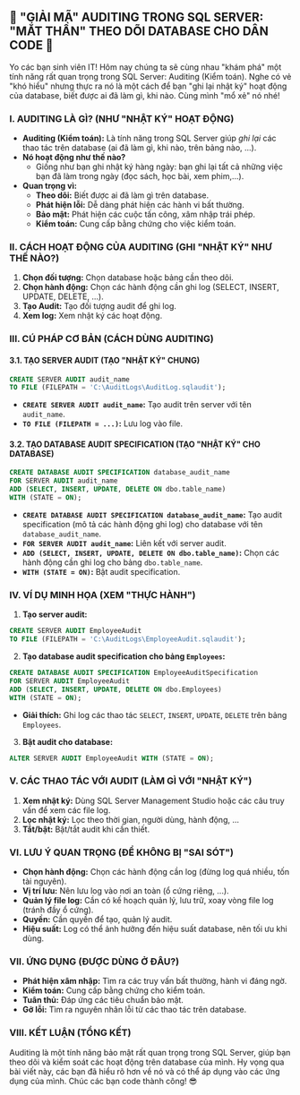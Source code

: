 ## **🚀 "GIẢI MÃ" AUDITING TRONG SQL SERVER: "MẮT THẦN" THEO DÕI DATABASE CHO DÂN CODE 🚀**

Yo các bạn sinh viên IT! Hôm nay chúng ta sẽ cùng nhau "khám phá" một tính năng rất quan trọng trong SQL Server:
Auditing (Kiểm toán). Nghe có vẻ "khó hiểu" nhưng thực ra nó là một cách để bạn "ghi lại nhật ký" hoạt động của
database, biết được ai đã làm gì, khi nào. Cùng mình "mổ xẻ" nó nhé!

### **I. AUDITING LÀ GÌ? (NHƯ "NHẬT KÝ" HOẠT ĐỘNG)**

- **Auditing (Kiểm toán):** Là tính năng trong SQL Server giúp _ghi lại_ các thao tác trên database (ai đã làm gì, khi
  nào, trên bảng nào, ...).
- **Nó hoạt động như thế nào?**
    - Giống như bạn ghi nhật ký hàng ngày: bạn ghi lại tất cả những việc bạn đã làm trong ngày (đọc sách, học bài, xem
      phim,...).
- **Quan trọng vì:**
    - **Theo dõi:** Biết được ai đã làm gì trên database.
    - **Phát hiện lỗi:** Dễ dàng phát hiện các hành vi bất thường.
    - **Bảo mật:** Phát hiện các cuộc tấn công, xâm nhập trái phép.
    - **Kiểm toán:** Cung cấp bằng chứng cho việc kiểm toán.

### **II. CÁCH HOẠT ĐỘNG CỦA AUDITING (GHI "NHẬT KÝ" NHƯ THẾ NÀO?)**

1. **Chọn đối tượng:** Chọn database hoặc bảng cần theo dõi.
2. **Chọn hành động:** Chọn các hành động cần ghi log (SELECT, INSERT, UPDATE, DELETE, ...).
3. **Tạo Audit:** Tạo đối tượng audit để ghi log.
4. **Xem log:** Xem nhật ký các hoạt động.

### **III. CÚ PHÁP CƠ BẢN (CÁCH DÙNG AUDITING)**

#### **3.1. TẠO SERVER AUDIT (TẠO "NHẬT KÝ" CHUNG)**

```sql
CREATE SERVER AUDIT audit_name
TO FILE (FILEPATH = 'C:\AuditLogs\AuditLog.sqlaudit');
```

- **`CREATE SERVER AUDIT audit_name`:** Tạo audit trên server với tên `audit_name`.
- **`TO FILE (FILEPATH = ...)`:** Lưu log vào file.

#### **3.2. TẠO DATABASE AUDIT SPECIFICATION (TẠO "NHẬT KÝ" CHO DATABASE)**

```sql
CREATE DATABASE AUDIT SPECIFICATION database_audit_name
FOR SERVER AUDIT audit_name
ADD (SELECT, INSERT, UPDATE, DELETE ON dbo.table_name)
WITH (STATE = ON);
```

- **`CREATE DATABASE AUDIT SPECIFICATION database_audit_name`:** Tạo audit specification (mô tả các hành động ghi log)
  cho database với tên `database_audit_name`.
- **`FOR SERVER AUDIT audit_name`:** Liên kết với server audit.
- **`ADD (SELECT, INSERT, UPDATE, DELETE ON dbo.table_name)`:** Chọn các hành động cần ghi log cho bảng
  `dbo.table_name`.
- **`WITH (STATE = ON)`:** Bật audit specification.

### **IV. VÍ DỤ MINH HỌA (XEM "THỰC HÀNH")**

1. **Tạo server audit:**

```sql
CREATE SERVER AUDIT EmployeeAudit
TO FILE (FILEPATH = 'C:\AuditLogs\EmployeeAudit.sqlaudit');
```

2. **Tạo database audit specification cho bảng `Employees`:**

```sql
CREATE DATABASE AUDIT SPECIFICATION EmployeeAuditSpecification
FOR SERVER AUDIT EmployeeAudit
ADD (SELECT, INSERT, UPDATE, DELETE ON dbo.Employees)
WITH (STATE = ON);
```

- **Giải thích:** Ghi log các thao tác `SELECT`, `INSERT`, `UPDATE`, `DELETE` trên bảng `Employees`.

3. **Bật audit cho database:**

```sql
ALTER SERVER AUDIT EmployeeAudit WITH (STATE = ON);
```

### **V. CÁC THAO TÁC VỚI AUDIT (LÀM GÌ VỚI "NHẬT KÝ")**

1. **Xem nhật ký:** Dùng SQL Server Management Studio hoặc các câu truy vấn để xem các file log.
2. **Lọc nhật ký:** Lọc theo thời gian, người dùng, hành động, ...
3. **Tắt/bật:** Bật/tắt audit khi cần thiết.

### **VI. LƯU Ý QUAN TRỌNG (ĐỂ KHÔNG BỊ "SAI SÓT")**

- **Chọn hành động:** Chọn các hành động cần log (đừng log quá nhiều, tốn tài nguyên).
- **Vị trí lưu:** Nên lưu log vào nơi an toàn (ổ cứng riêng, ...).
- **Quản lý file log:** Cần có kế hoạch quản lý, lưu trữ, xoay vòng file log (tránh đầy ổ cứng).
- **Quyền:** Cần quyền để tạo, quản lý audit.
- **Hiệu suất:** Log có thể ảnh hưởng đến hiệu suất database, nên tối ưu khi dùng.

### **VII. ỨNG DỤNG (ĐƯỢC DÙNG Ở ĐÂU?)**

- **Phát hiện xâm nhập:** Tìm ra các truy vấn bất thường, hành vi đáng ngờ.
- **Kiểm toán:** Cung cấp bằng chứng cho kiểm toán.
- **Tuân thủ:** Đáp ứng các tiêu chuẩn bảo mật.
- **Gỡ lỗi:** Tìm ra nguyên nhân lỗi từ các thao tác trên database.

### **VIII. KẾT LUẬN (TỔNG KẾT)**

Auditing là một tính năng bảo mật rất quan trọng trong SQL Server, giúp bạn theo dõi và kiểm soát các hoạt động trên
database của mình. Hy vọng qua bài viết này, các bạn đã hiểu rõ hơn về nó và có thể áp dụng vào các ứng dụng của mình.
Chúc các bạn code thành công! 😎
